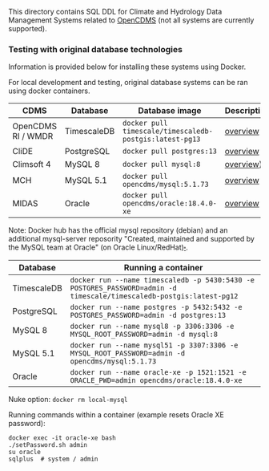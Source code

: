 This directory contains SQL DDL for Climate and Hydrology Data Management Systems related to [OpenCDMS](http://opencdms.org) (not all systems are currently supported).

### Testing with original database technologies

Information is provided below for installing these systems using Docker.

For local development and testing, original database systems can be ran using docker containers.

| CDMS               | Database    | Database image | Description |
|--------------------|-------------|----------------|-------------|
| OpenCDMS RI / WMDR | TimescaleDB | `docker pull timescale/timescaledb-postgis:latest-pg13` | [overview](https://github.com/timescale/timescaledb-docker) |
| CliDE              | PostgreSQL  | `docker pull postgres:13`                               | [overview](https://hub.docker.com/_/postgres) |
| Climsoft 4         | MySQL 8     | `docker pull mysql:8`                                   | [overview](https://hub.docker.com/_/mysql)) |
| MCH                | MySQL 5.1   | `docker pull opencdms/mysql:5.1.73`                     | [overview](https://github.com/opencdms/mysql-5.1.73) |
| MIDAS              | Oracle      | `docker pull opencdms/oracle:18.4.0-xe`                 | [overview](https://github.com/oracle/docker-images/tree/main/OracleDatabase/SingleInstance) |

Note: Docker hub has the official mysql repository (debian) and an additional mysql-server reposority "Created, maintained and supported by the MySQL team at Oracle" (on Oracle Linux/RedHat)[⬞](https://stackoverflow.com/questions/44854843/docker-is-there-any-difference-between-the-two-mysql-docker-images).

| Database    | Running a container |
|-------------|---------------------|
| TimescaleDB | `docker run --name timescaledb -p 5430:5430 -e POSTGRES_PASSWORD=admin -d timescale/timescaledb-postgis:latest-pg12` |
| PostgreSQL  | `docker run --name postgres -p 5432:5432 -e POSTGRES_PASSWORD=admin -d postgres:13` |
| MySQL 8     | `docker run --name mysql8 -p 3306:3306 -e MYSQL_ROOT_PASSWORD=admin -d mysql:8` |
| MySQL 5.1   | `docker run --name mysql51 -p 3307:3306 -e MYSQL_ROOT_PASSWORD=admin -d opencdms/mysql:5.1.73` |
| Oracle      | `docker run --name oracle-xe -p 1521:1521 -e ORACLE_PWD=admin opencdms/oracle:18.4.0-xe` |

Nuke option: `docker rm local-mysql`

Running commands within a container (example resets Oracle XE password):
```
docker exec -it oracle-xe bash
./setPassword.sh admin
su oracle
sqlplus  # system / admin
```
